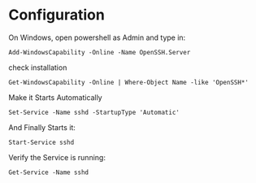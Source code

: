 # Configuration

On Windows, open powershell as Admin
and type in:
```
Add-WindowsCapability -Online -Name OpenSSH.Server
```
check installation
```
Get-WindowsCapability -Online | Where-Object Name -like 'OpenSSH*'
```

Make it Starts Automatically
```
Set-Service -Name sshd -StartupType 'Automatic'
```

And Finally Starts it:
```
Start-Service sshd
```

Verify the Service is running:
```
Get-Service -Name sshd
```
